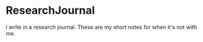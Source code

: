 # ResearchJournal
I write in a research journal. These are my short notes for when it's not with me.
